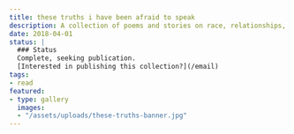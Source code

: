 ```yaml
---
title: these truths i have been afraid to speak
description: A collection of poems and stories on race, relationships, and toxic masculinity
date: 2018-04-01
status: |
  ### Status
  Complete, seeking publication.
  [Interested in publishing this collection?](/email)
tags:
- read
featured:
- type: gallery
  images:
  - "/assets/uploads/these-truths-banner.jpg"
---
```

